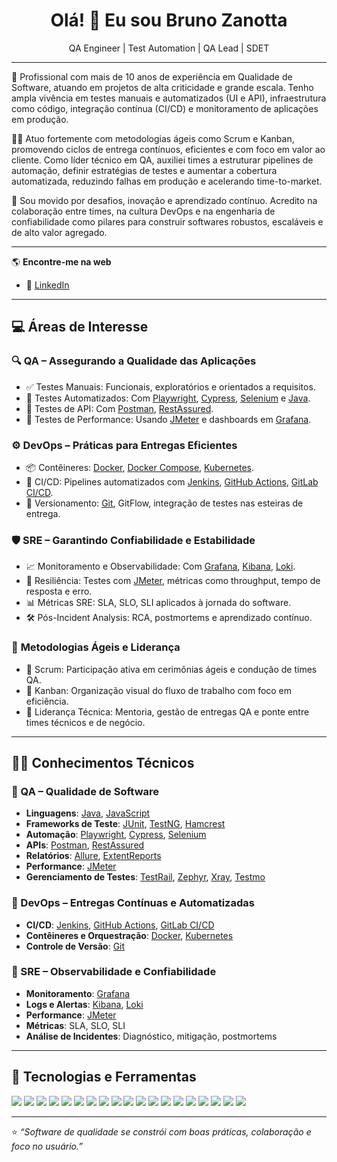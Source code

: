 <h1 align="center">Olá! 👋 Eu sou Bruno Zanotta</h1>

<p align="center">
  QA Engineer | Test Automation | QA Lead | SDET
</p>

---

🧪 Profissional com mais de 10 anos de experiência em Qualidade de Software, atuando em projetos de alta criticidade e grande escala. Tenho ampla vivência em testes manuais e automatizados (UI e API), infraestrutura como código, integração contínua (CI/CD) e monitoramento de aplicações em produção.

👨‍💻 Atuo fortemente com metodologias ágeis como Scrum e Kanban, promovendo ciclos de entrega contínuos, eficientes e com foco em valor ao cliente. Como líder técnico em QA, auxiliei times a estruturar pipelines de automação, definir estratégias de testes e aumentar a cobertura automatizada, reduzindo falhas em produção e acelerando time-to-market.

🚀 Sou movido por desafios, inovação e aprendizado contínuo. Acredito na colaboração entre times, na cultura DevOps e na engenharia de confiabilidade como pilares para construir softwares robustos, escaláveis e de alto valor agregado.

---

🌎 **Encontre-me na web**

- 💼 [LinkedIn](https://www.linkedin.com/in/bruno-zanotta-qa/)

---

## 💻 **Áreas de Interesse**

### 🔍 **QA – Assegurando a Qualidade das Aplicações**
- ✅ Testes Manuais: Funcionais, exploratórios e orientados a requisitos.
- 🤖 Testes Automatizados: Com [Playwright](https://playwright.dev/), [Cypress](https://www.cypress.io/), [Selenium](https://www.selenium.dev/) e [Java](https://www.oracle.com/java/).
- 🔌 Testes de API: Com [Postman](https://www.postman.com/), [RestAssured](https://rest-assured.io/).
- 🚀 Testes de Performance: Usando [JMeter](https://jmeter.apache.org/) e dashboards em [Grafana](https://grafana.com/).

### ⚙️ **DevOps – Práticas para Entregas Eficientes**
- 📦 Contêineres: [Docker](https://www.docker.com/), [Docker Compose](https://docs.docker.com/compose/), [Kubernetes](https://kubernetes.io/).
- 🔁 CI/CD: Pipelines automatizados com [Jenkins](https://www.jenkins.io/), [GitHub Actions](https://github.com/features/actions), [GitLab CI/CD](https://docs.gitlab.com/ee/ci/).
- 🔧 Versionamento: [Git](https://git-scm.com/), GitFlow, integração de testes nas esteiras de entrega.

### 🛡️ **SRE – Garantindo Confiabilidade e Estabilidade**
- 📈 Monitoramento e Observabilidade: Com [Grafana](https://grafana.com/), [Kibana](https://www.elastic.co/kibana/), [Loki](https://grafana.com/oss/loki/).
- 🧪 Resiliência: Testes com [JMeter](https://jmeter.apache.org/), métricas como throughput, tempo de resposta e erro.
- 📊 Métricas SRE: SLA, SLO, SLI aplicados à jornada do software.
- 🛠️ Pós-Incident Analysis: RCA, postmortems e aprendizado contínuo.

### 🔄 **Metodologias Ágeis e Liderança**
- 📌 Scrum: Participação ativa em cerimônias ágeis e condução de times QA.
- 🔄 Kanban: Organização visual do fluxo de trabalho com foco em eficiência.
- 🧭 Liderança Técnica: Mentoria, gestão de entregas QA e ponte entre times técnicos e de negócio.

---

## 👨‍💻 **Conhecimentos Técnicos**

### 🔹 QA – Qualidade de Software
- **Linguagens**: [Java](https://www.oracle.com/java/), [JavaScript](https://developer.mozilla.org/en-US/docs/Web/JavaScript)
- **Frameworks de Teste**: [JUnit](https://junit.org/junit5/), [TestNG](https://testng.org/), [Hamcrest](https://hamcrest.org/JavaHamcrest/)
- **Automação**: [Playwright](https://playwright.dev/), [Cypress](https://www.cypress.io/), [Selenium](https://www.selenium.dev/)
- **APIs**: [Postman](https://www.postman.com/), [RestAssured](https://rest-assured.io/)
- **Relatórios**: [Allure](https://docs.qameta.io/allure/), [ExtentReports](https://github.com/extent-framework/extentreports-java)
- **Performance**: [JMeter](https://jmeter.apache.org/)
- **Gerenciamento de Testes**: [TestRail](https://www.gurock.com/testrail/), [Zephyr](https://www.getzephyr.com/), [Xray](https://www.getxray.app/), [Testmo](https://testmo.com/)

### 🔹 DevOps – Entregas Contínuas e Automatizadas
- **CI/CD**: [Jenkins](https://www.jenkins.io/), [GitHub Actions](https://github.com/features/actions), [GitLab CI/CD](https://docs.gitlab.com/ee/ci/)
- **Contêineres e Orquestração**: [Docker](https://www.docker.com/), [Kubernetes](https://kubernetes.io/)
- **Controle de Versão**: [Git](https://git-scm.com/)

### 🔹 SRE – Observabilidade e Confiabilidade
- **Monitoramento**: [Grafana](https://grafana.com/)
- **Logs e Alertas**: [Kibana](https://www.elastic.co/kibana/), [Loki](https://grafana.com/oss/loki/)
- **Performance**: [JMeter](https://jmeter.apache.org/)
- **Métricas**: SLA, SLO, SLI
- **Análise de Incidentes**: Diagnóstico, mitigação, postmortems

---

## 🚀 Tecnologias e Ferramentas

<p align="left">
  <!-- QA -->
  <img src="https://img.shields.io/badge/Java-007396?style=for-the-badge&logo=openjdk&logoColor=white"/>
  <img src="https://img.shields.io/badge/JavaScript-F7DF1E?style=for-the-badge&logo=javascript&logoColor=black"/>
  <img src="https://img.shields.io/badge/Cypress-17202C?style=for-the-badge&logo=cypress&logoColor=white"/>
  <img src="https://img.shields.io/badge/Playwright-2EAD33?style=for-the-badge&logo=playwright&logoColor=white"/>
  <img src="https://img.shields.io/badge/Selenium-43B02A?style=for-the-badge&logo=selenium&logoColor=white"/>
  <img src="https://img.shields.io/badge/Postman-FF6C37?style=for-the-badge&logo=postman&logoColor=white"/>
  <img src="https://img.shields.io/badge/JUnit-25A162?style=for-the-badge&logo=java&logoColor=white"/>
  <img src="https://img.shields.io/badge/TestNG-F2D572?style=for-the-badge&logo=java&logoColor=black"/>
  <img src="https://img.shields.io/badge/Hamcrest-000000?style=for-the-badge&logo=java&logoColor=white"/>
  <img src="https://img.shields.io/badge/Allure-E74430?style=for-the-badge&logo=allure&logoColor=white"/>
  <img src="https://img.shields.io/badge/JMeter-D22128?style=for-the-badge&logo=apache&logoColor=white"/>

  <!-- DevOps -->
  <img src="https://img.shields.io/badge/Docker-2496ED?style=for-the-badge&logo=docker&logoColor=white"/>
  <img src="https://img.shields.io/badge/Kubernetes-326CE5?style=for-the-badge&logo=kubernetes&logoColor=white"/>
  <img src="https://img.shields.io/badge/Jenkins-D24939?style=for-the-badge&logo=jenkins&logoColor=white"/>
  <img src="https://img.shields.io/badge/GitHub%20Actions-2088FF?style=for-the-badge&logo=github-actions&logoColor=white"/>
  <img src="https://img.shields.io/badge/GitLab%20CI-FCA121?style=for-the-badge&logo=gitlab&logoColor=white"/>
  <img src="https://img.shields.io/badge/Git-F05032?style=for-the-badge&logo=git&logoColor=white"/>

  <!-- SRE -->
  <img src="https://img.shields.io/badge/Grafana-F46800?style=for-the-badge&logo=grafana&logoColor=white"/>
  <img src="https://img.shields.io/badge/Kibana-005571?style=for-the-badge&logo=kibana&logoColor=white"/>
</p>

---


⭐ *“Software de qualidade se constrói com boas práticas, colaboração e foco no usuário.”*
